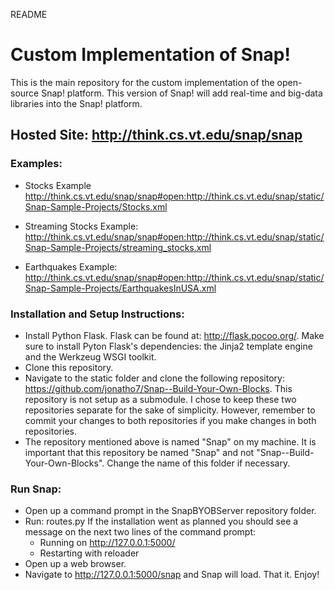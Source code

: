 README

# Custom Implementation of Snap!

This is the main repository for the custom implementation of the open-source Snap! platform. This version of Snap! will add real-time and big-data libraries into the Snap! platform.

## Hosted Site: http://think.cs.vt.edu/snap/snap

### Examples: 
  - Stocks Example http://think.cs.vt.edu/snap/snap#open:http://think.cs.vt.edu/snap/static/Snap-Sample-Projects/Stocks.xml

  - Streaming Stocks Example: http://think.cs.vt.edu/snap/snap#open:http://think.cs.vt.edu/snap/static/Snap-Sample-Projects/streaming_stocks.xml

  - Earthquakes Example: http://think.cs.vt.edu/snap/snap#open:http://think.cs.vt.edu/snap/static/Snap-Sample-Projects/EarthquakesInUSA.xml


### Installation and Setup Instructions:
  - Install Python Flask. Flask can be found at: http://flask.pocoo.org/. Make sure to install Pyton Flask's dependencies: the Jinja2 template engine and the Werkzeug WSGI toolkit. 
  - Clone this repository.
  - Navigate to the static folder and clone the following repository: https://github.com/jonatho7/Snap--Build-Your-Own-Blocks. This repository is not setup as a submodule. I chose to keep these two repositories separate for the sake of simplicity. However, remember to commit your changes to both repositories if you make changes in both repositories.
  - The repository mentioned above is named "Snap" on my machine. It is important that this repository be named "Snap" and not "Snap--Build-Your-Own-Blocks". Change the name of this folder if necessary.

### Run Snap:
  - Open up a command prompt in the SnapBYOBServer repository folder.
  - Run: routes.py
   If the installation went as planned you should see a message on the next two lines of the command prompt:
      * Running on http://127.0.0.1:5000/
      * Restarting with reloader
  - Open up a web browser.
  - Navigate to http://127.0.0.1:5000/snap and Snap will load. That it. Enjoy!



